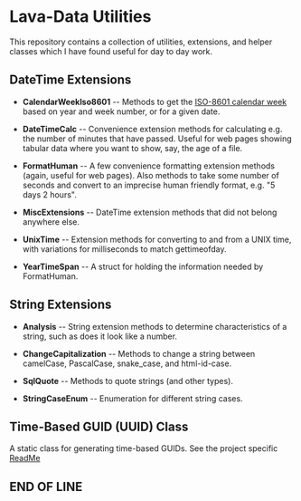# Lava-Data Utilities

This repository contains a collection of utilities, extensions, and helper classes which I have found
useful for day to day work.

## DateTime Extensions

* **CalendarWeekIso8601** -- Methods to get the [ISO-8601 calendar week](https://en.wikipedia.org/wiki/ISO_8601#Week_dates) based on year and week number, or for a given date.

* **DateTimeCalc** -- Convenience extension methods for calculating e.g. the number of minutes that have passed. Useful for
  web pages showing tabular data where you want to show, say, the age of a file.

* **FormatHuman** -- A few convenience formatting extension methods (again, useful for web pages). Also methods to take some number
  of seconds and convert to an imprecise human friendly format, e.g. "5 days 2 hours".

* **MiscExtensions** -- DateTime extension methods that did not belong anywhere else.

* **UnixTime** -- Extension methods for converting to and from a UNIX time, with variations for milliseconds to match gettimeofday.

* **YearTimeSpan** -- A struct for holding the information needed by FormatHuman.

## String Extensions

* **Analysis** -- String extension methods to determine characteristics of a string, such as does it look like a number.

* **ChangeCapitalization** -- Methods to change a string between camelCase, PascalCase, snake_case, and html-id-case.

* **SqlQuote** -- Methods to quote strings (and other types).

* **StringCaseEnum** -- Enumeration for different string cases.

## Time-Based GUID (UUID) Class

A static class for generating time-based GUIDs.
See the project specific [ReadMe](src/Lava-Data.GuidGenerate/README.md)

## END OF LINE
